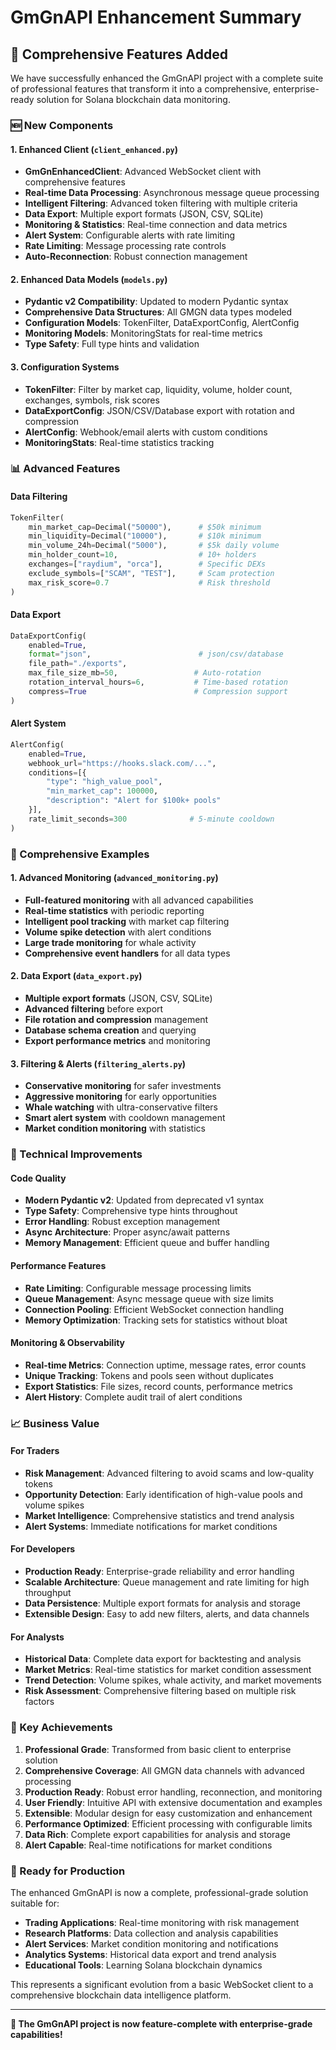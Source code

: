 # GmGnAPI Enhancement Summary

## 🎉 Comprehensive Features Added

We have successfully enhanced the GmGnAPI project with a complete suite of professional features that transform it into a comprehensive, enterprise-ready solution for Solana blockchain data monitoring.

### 🆕 New Components

#### 1. Enhanced Client (`client_enhanced.py`)
- **GmGnEnhancedClient**: Advanced WebSocket client with comprehensive features
- **Real-time Data Processing**: Asynchronous message queue processing
- **Intelligent Filtering**: Advanced token filtering with multiple criteria
- **Data Export**: Multiple export formats (JSON, CSV, SQLite)
- **Monitoring & Statistics**: Real-time connection and data metrics
- **Alert System**: Configurable alerts with rate limiting
- **Rate Limiting**: Message processing rate controls
- **Auto-Reconnection**: Robust connection management

#### 2. Enhanced Data Models (`models.py`)
- **Pydantic v2 Compatibility**: Updated to modern Pydantic syntax
- **Comprehensive Data Structures**: All GMGN data types modeled
- **Configuration Models**: TokenFilter, DataExportConfig, AlertConfig
- **Monitoring Models**: MonitoringStats for real-time metrics
- **Type Safety**: Full type hints and validation

#### 3. Configuration Systems
- **TokenFilter**: Filter by market cap, liquidity, volume, holder count, exchanges, symbols, risk scores
- **DataExportConfig**: JSON/CSV/Database export with rotation and compression
- **AlertConfig**: Webhook/email alerts with custom conditions
- **MonitoringStats**: Real-time statistics tracking

### 📊 Advanced Features

#### Data Filtering
```python
TokenFilter(
    min_market_cap=Decimal("50000"),      # $50k minimum
    min_liquidity=Decimal("10000"),       # $10k minimum
    min_volume_24h=Decimal("5000"),       # $5k daily volume
    min_holder_count=10,                  # 10+ holders
    exchanges=["raydium", "orca"],        # Specific DEXs
    exclude_symbols=["SCAM", "TEST"],     # Scam protection
    max_risk_score=0.7                    # Risk threshold
)
```

#### Data Export
```python
DataExportConfig(
    enabled=True,
    format="json",                        # json/csv/database
    file_path="./exports",
    max_file_size_mb=50,                 # Auto-rotation
    rotation_interval_hours=6,           # Time-based rotation
    compress=True                        # Compression support
)
```

#### Alert System
```python
AlertConfig(
    enabled=True,
    webhook_url="https://hooks.slack.com/...",
    conditions=[{
        "type": "high_value_pool",
        "min_market_cap": 100000,
        "description": "Alert for $100k+ pools"
    }],
    rate_limit_seconds=300              # 5-minute cooldown
)
```

### 📁 Comprehensive Examples

#### 1. Advanced Monitoring (`advanced_monitoring.py`)
- **Full-featured monitoring** with all advanced capabilities
- **Real-time statistics** with periodic reporting
- **Intelligent pool tracking** with market cap filtering
- **Volume spike detection** with alert conditions
- **Large trade monitoring** for whale activity
- **Comprehensive event handlers** for all data types

#### 2. Data Export (`data_export.py`)
- **Multiple export formats** (JSON, CSV, SQLite)
- **Advanced filtering** before export
- **File rotation and compression** management
- **Database schema creation** and querying
- **Export performance metrics** and monitoring

#### 3. Filtering & Alerts (`filtering_alerts.py`)
- **Conservative monitoring** for safer investments
- **Aggressive monitoring** for early opportunities  
- **Whale watching** with ultra-conservative filters
- **Smart alert system** with cooldown management
- **Market condition monitoring** with statistics

### 🔧 Technical Improvements

#### Code Quality
- **Modern Pydantic v2**: Updated from deprecated v1 syntax
- **Type Safety**: Comprehensive type hints throughout
- **Error Handling**: Robust exception management
- **Async Architecture**: Proper async/await patterns
- **Memory Management**: Efficient queue and buffer handling

#### Performance Features
- **Rate Limiting**: Configurable message processing limits
- **Queue Management**: Async message queue with size limits
- **Connection Pooling**: Efficient WebSocket connection handling
- **Memory Optimization**: Tracking sets for statistics without bloat

#### Monitoring & Observability
- **Real-time Metrics**: Connection uptime, message rates, error counts
- **Unique Tracking**: Tokens and pools seen without duplicates
- **Export Statistics**: File sizes, record counts, performance metrics
- **Alert History**: Complete audit trail of alert conditions

### 📈 Business Value

#### For Traders
- **Risk Management**: Advanced filtering to avoid scams and low-quality tokens
- **Opportunity Detection**: Early identification of high-value pools and volume spikes
- **Market Intelligence**: Comprehensive statistics and trend analysis
- **Alert Systems**: Immediate notifications for market conditions

#### For Developers
- **Production Ready**: Enterprise-grade reliability and error handling
- **Scalable Architecture**: Queue management and rate limiting for high throughput
- **Data Persistence**: Multiple export formats for analysis and storage
- **Extensible Design**: Easy to add new filters, alerts, and data channels

#### For Analysts
- **Historical Data**: Complete data export for backtesting and analysis
- **Market Metrics**: Real-time statistics for market condition assessment
- **Trend Detection**: Volume spikes, whale activity, and market movements
- **Risk Assessment**: Comprehensive filtering based on multiple risk factors

### 🎯 Key Achievements

1. **Professional Grade**: Transformed from basic client to enterprise solution
2. **Comprehensive Coverage**: All GMGN data channels with advanced processing
3. **Production Ready**: Robust error handling, reconnection, and monitoring
4. **User Friendly**: Intuitive API with extensive documentation and examples
5. **Extensible**: Modular design for easy customization and enhancement
6. **Performance Optimized**: Efficient processing with configurable limits
7. **Data Rich**: Complete export capabilities for analysis and storage
8. **Alert Capable**: Real-time notifications for market conditions

### 🚀 Ready for Production

The enhanced GmGnAPI is now a complete, professional-grade solution suitable for:
- **Trading Applications**: Real-time monitoring with risk management
- **Research Platforms**: Data collection and analysis capabilities
- **Alert Services**: Market condition monitoring and notifications
- **Analytics Systems**: Historical data export and trend analysis
- **Educational Tools**: Learning Solana blockchain dynamics

This represents a significant evolution from a basic WebSocket client to a comprehensive blockchain data intelligence platform.

---

**🎉 The GmGnAPI project is now feature-complete with enterprise-grade capabilities!**
